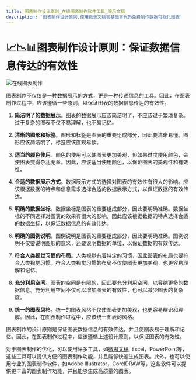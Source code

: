 ```yaml
---
title: 图表制作设计原则_在线图表制作软件工具_演示文稿
description: '图表制作设计原则,使用微思文稿零基础零代码免费制作数据可视化图表'
---
```

# 📈📉📊图表制作设计原则：保证数据信息传达的有效性

![在线图表制作](./images/1.png)

图表制作不仅仅是一种数据展示的方式，更是一种传递信息的工具。因此，在图表制作过程中，应该遵循一些原则，以保证图表的数据信息传达的有效性。

1. **简洁明了的数据展示**。图表的数据展示应该简洁明了，不应该过于繁琐复杂。过于复杂的图表不仅不易理解，也不易记忆。
    
1.  **清晰的图形和标签**。图形和标签是图表的重要组成部分，因此要清晰易懂。图形应该简洁明了，标签应该直观易读。
    
2.  **适当的颜色使用**。颜色的使用可以使图表更加美观，但如果过度使用颜色，会使图表变得杂乱无章。因此，应该适当使用颜色，以保证图表的美观性和有效性。
    
3.  **合适的数据展示方式**。数据展示方式的选择对图表的有效性有很大的影响。应该根据数据的特点和信息需求选择合适的数据展示方式，以保证数据的有效传达。
    
4.  **明确的数据坐标**。数据坐标是图表的重要组成部分，因此要明确准确。数据坐标的不同选择对图表的效果有很大的影响，因此应该根据数据的特点选择合适的数据坐标，以保证数据信息的有效传达。

1.  **明确的图例说明**。图例说明是图表的重要组成部分，因此要明确准确。图例说明不仅要说明图形的意义，还要说明数据的单位，以保证数据的有效传达。
    
2.  **符合人类视觉习惯的布局**。人类视觉有着特定的习惯，因此图表的布局也要符合人类视觉习惯。符合人类视觉习惯的布局不仅使图表更加美观，也更容易理解和记忆。
    
3.  **充分利用空间**。图表的空间是有限的，因此要充分利用空间，以容纳更多的数据信息。充分利用空间不仅可以增加图表的有效性，也可以减少图表的复杂度。
    
4.  **统一的图表风格**。统一的图表风格不仅使图表更加美观，也更容易辨识和理解。因此，在图表制作过程中，应该统一图表的风格。
    

图表制作的设计原则是保证图表数据信息的有效传达，并且使图表易于理解和记忆。因此，在图表制作过程中，应该遵循上述设计原则，以保证图表的有效性。

对于图表制作的优化，可以使用许多工具，如[微思文稿](vslide.cn), Excel，PowerPoint等，这些工具可以提供方便的图表制作功能，并且能够快速生成图表。此外，也可以使用专业的图表制作软件，如Adobe Illustrator，CorelDRAW等，这些软件可以提供更丰富的图表制作功能，并且能够生成高质量的图表。
